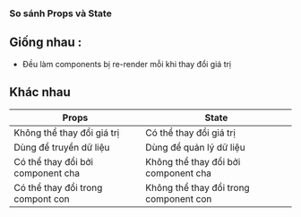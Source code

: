 ### So sánh Props và State

## Giống nhau :
- Đều làm components bị re-render mỗi khi thay đổi giá trị

## Khác nhau

|              Props                |               State                    |
| --------------------------------  | -------------------------------------- |
| Không thể thay đổi giá trị        |  Có thể thay đổi giá trị               |
| Dùng để truyền dữ liệu            |  Dùng để quản lý dữ liệu               |
| Có thể thay đổi bởi component cha | Không thể thay đổi bởi component cha   |
| Có thể thay đổi trong compont con | Không thể thay đổi trong component con |